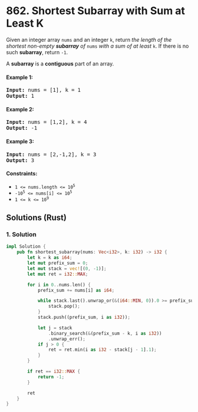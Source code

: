 # 862. Shortest Subarray with Sum at Least K
Given an integer array `nums` and an integer `k`, return *the length of the shortest non-empty **subarray** of* `nums` *with a sum of at least* `k`. If there is no such **subarray**, return `-1`.

A **subarray** is a **contiguous** part of an array.

#### Example 1:
<pre>
<strong>Input:</strong> nums = [1], k = 1
<strong>Output:</strong> 1
</pre>

#### Example 2:
<pre>
<strong>Input:</strong> nums = [1,2], k = 4
<strong>Output:</strong> -1
</pre>

#### Example 3:
<pre>
<strong>Input:</strong> nums = [2,-1,2], k = 3
<strong>Output:</strong> 3
</pre>

#### Constraints:
* <code>1 <= nums.length <= 10<sup>5</sup></code>
* <code>-10<sup>5</sup> <= nums[i] <= 10<sup>5</sup></code>
* <code>1 <= k <= 10<sup>9</sup></code>

## Solutions (Rust)

### 1. Solution
```Rust
impl Solution {
    pub fn shortest_subarray(nums: Vec<i32>, k: i32) -> i32 {
        let k = k as i64;
        let mut prefix_sum = 0;
        let mut stack = vec![(0, -1)];
        let mut ret = i32::MAX;

        for i in 0..nums.len() {
            prefix_sum += nums[i] as i64;

            while stack.last().unwrap_or(&(i64::MIN, 0)).0 >= prefix_sum {
                stack.pop();
            }
            stack.push((prefix_sum, i as i32));

            let j = stack
                .binary_search(&(prefix_sum - k, i as i32))
                .unwrap_err();
            if j > 0 {
                ret = ret.min(i as i32 - stack[j - 1].1);
            }
        }

        if ret == i32::MAX {
            return -1;
        }

        ret
    }
}
```
